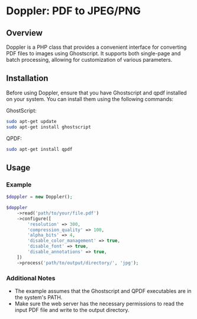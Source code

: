 # Doppler: PDF to JPEG/PNG 

## Overview

Doppler is a PHP class that provides a convenient interface for converting PDF files to images using Ghostscript. It supports both single-page and batch processing, allowing for customization of various parameters.

## Installation

Before using Doppler, ensure that you have Ghostscript and qpdf installed on your system. You can install them using the following commands:

GhostScript:
```bash
sudo apt-get update
sudo apt-get install ghostscript
```

QPDF:
```bash
sudo apt-get install qpdf
```

## Usage

### Example

```php
$doppler = new Doppler();

$doppler
    ->read('path/to/your/file.pdf')
    ->configure([
        'resolution' => 300,
        'compression_quality' => 100,
        'alpha_bits' => 4,
        'disable_color_management' => true,
        'disable_font' => true,
        'disable_annotations' => true,
    ])
    ->process('path/to/output/directory/', 'jpg');
```

### Additional Notes

- The example assumes that the Ghostscript and QPDF executables are in the system's PATH.
- Make sure the web server has the necessary permissions to read the input PDF file and write to the output directory.
